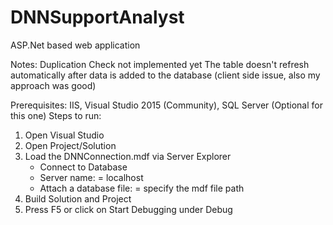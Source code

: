 # DNNSupportAnalyst
ASP.Net based web application

Notes:
Duplication Check not implemented yet
The table doesn't refresh automatically after data is added to the database (client side issue, also my approach was good)

Prerequisites:
IIS, Visual Studio 2015 (Community), SQL Server (Optional for this one)
Steps to run:
1. Open Visual Studio
2. Open Project/Solution
3. Load the DNNConnection.mdf via Server Explorer
   - Connect to Database
   - Server name: = localhost
   - Attach a database file: = specify the mdf file path
4. Build Solution and Project
5. Press F5 or click on Start Debugging under Debug
